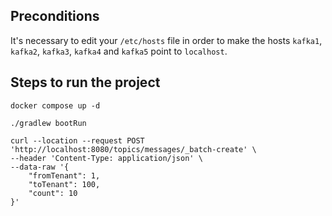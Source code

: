 ## Preconditions

It's necessary to edit your `/etc/hosts` file in order to make the hosts `kafka1`, `kafka2`, `kafka3`, `kafka4` and `kafka5` point to `localhost`.

## Steps to run the project

`docker compose up -d`

`./gradlew bootRun`

```shell
curl --location --request POST 'http://localhost:8080/topics/messages/_batch-create' \
--header 'Content-Type: application/json' \
--data-raw '{
    "fromTenant": 1,
    "toTenant": 100,
    "count": 10
}'
```

